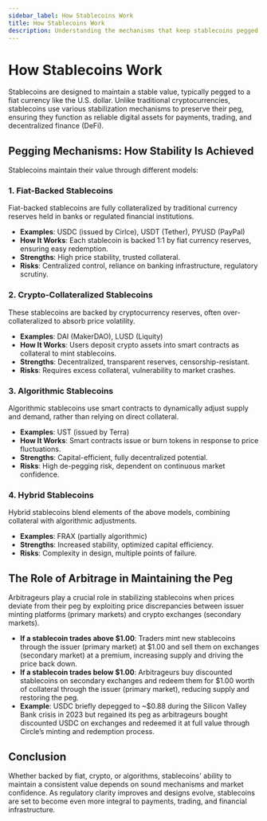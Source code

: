 ```yaml
---
sidebar_label: How Stablecoins Work
title: How Stablecoins Work
description: Understanding the mechanisms that keep stablecoins pegged, including reserves and arbitrage.
---
```


# How Stablecoins Work

Stablecoins are designed to maintain a stable value, typically pegged to a fiat currency like the U.S. dollar. Unlike traditional cryptocurrencies, stablecoins use various stabilization mechanisms to preserve their peg, ensuring they function as reliable digital assets for payments, trading, and decentralized finance (DeFi).

## Pegging Mechanisms: How Stability Is Achieved

Stablecoins maintain their value through different models:

### 1. **Fiat-Backed Stablecoins**
Fiat-backed stablecoins are fully collateralized by traditional currency reserves held in banks or regulated financial institutions.

- **Examples**: USDC (issued by Cirlce), USDT (Tether), PYUSD (PayPal)
- **How It Works**: Each stablecoin is backed 1:1 by fiat currency reserves, ensuring easy redemption.
- **Strengths**: High price stability, trusted collateral.
- **Risks**: Centralized control, reliance on banking infrastructure, regulatory scrutiny.

### 2. **Crypto-Collateralized Stablecoins**
These stablecoins are backed by cryptocurrency reserves, often over-collateralized to absorb price volatility.

- **Examples**: DAI (MakerDAO), LUSD (Liquity)
- **How It Works**: Users deposit crypto assets into smart contracts as collateral to mint stablecoins.
- **Strengths**: Decentralized, transparent reserves, censorship-resistant.
- **Risks**: Requires excess collateral, vulnerability to market crashes.

### 3. **Algorithmic Stablecoins**
Algorithmic stablecoins use smart contracts to dynamically adjust supply and demand, rather than relying on direct collateral.

- **Examples**: UST (issued by Terra)
- **How It Works**: Smart contracts issue or burn tokens in response to price fluctuations.
- **Strengths**: Capital-efficient, fully decentralized potential.
- **Risks**: High de-pegging risk, dependent on continuous market confidence.

### 4. **Hybrid Stablecoins**
Hybrid stablecoins blend elements of the above models, combining collateral with algorithmic adjustments.

- **Examples**: FRAX (partially algorithmic)
- **Strengths**: Increased stability, optimized capital efficiency.
- **Risks**: Complexity in design, multiple points of failure.

## The Role of Arbitrage in Maintaining the Peg

Arbitrageurs play a crucial role in stabilizing stablecoins when prices deviate from their peg by exploiting price discrepancies between issuer minting platforms (primary markets) and crypto exchanges (secondary markets).

- **If a stablecoin trades above $1.00**: Traders mint new stablecoins through the issuer (primary market) at $1.00 and sell them on exchanges (secondary market) at a premium, increasing supply and driving the price back down.
- **If a stablecoin trades below $1.00**: Arbitrageurs buy discounted stablecoins on secondary exchanges and redeem them for $1.00 worth of collateral through the issuer (primary market), reducing supply and restoring the peg.
- **Example**: USDC briefly depegged to ~$0.88 during the Silicon Valley Bank crisis in 2023 but regained its peg as arbitrageurs bought discounted USDC on exchanges and redeemed it at full value through Circle’s minting and redemption process.

## Conclusion

Whether backed by fiat, crypto, or algorithms, stablecoins' ability to maintain a consistent value depends on sound mechanisms and market confidence. As regulatory clarity improves and designs evolve, stablecoins are set to become even more integral to payments, trading, and financial infrastructure.

